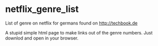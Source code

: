 # netflix_genre_list
List of genre on netflix for germans
found on http://techbook.de

A stupid simple html page to make links out of the genre numbers.
Just downlod and open in your browser.
